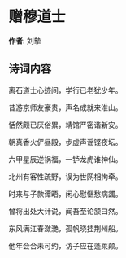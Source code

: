 # 赠穆道士

**作者**: 刘摰

## 诗词内容

离石道士心迹间，学行已老犹少年。

昔游京师友豪贵，声名成就来淮山。

恬然颇已厌俗累，靖馆严密谐新安。

朝真香火俨昼殿，步虚声谣铿夜坛。

六甲星辰逆祸福，一𬬻龙虎谁神仙。

北州有客性疏野，误为世网相拘牵。

时来与子款谭晤，闲心慰惬愁病蠲。

曾将出处大计说，闻吾至论颔曰然。

东风满江春潋灔，孤帆晓挂荆州船。

他年会合未可约，访子应在蓬莱颠。

